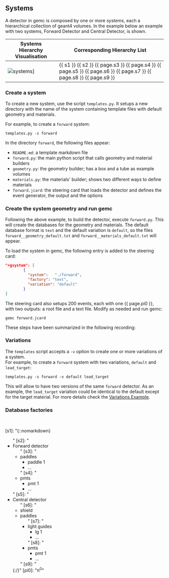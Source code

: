 




## Systems


A detector in gemc is composed by one or more *systems*, each a hierarchical collection of geant4 volumes. 
In the example below an example with two systems, Forward Detector and Central Detector, is shown.


| Systems Hierarchy Visualisation   | Corresponding Hierarchy List                                                                                        |
|-----------------------------------|---------------------------------------------------------------------------------------------------------------------|
| ![systems]] | {{ s1 }} {{ s2 }} {{ page.s3 }} {{ page.s4 }} {{ page.s5 }} {{ page.s6 }} {{ page.s7 }} {{ page.s8 }} {{ page.s9 }} |

### Create a system

To create a new system, use the script `templates.py`. It setups a new directory 
with the name of the system containing template files with default geometry and materials. 

For example, to create a `forward` system:

``` 
templates.py -s forward
```

In the directory `forward`, the following files appear:

- `README.md`:  a template markdown file   
- `forward.py`: the main python script that calls geometry and material builders    
- `geometry.py`: the geometry builder; has a box and a tube as example volumes
- `materials.py`: the materials' builder; shows two different ways to define materials
- `forward.jcard`: the steering card that loads the detector and defines the event generator, the output and the options

### Create the system geometry and run gemc

Following the above example, to build the detector, execute `forward.py`.  This will create the databases for the geometry and materials. The default 
database format is `text` and the default variation is `default`, so the files 
`forward__geometry_default.txt` and `forward__materials_default.txt` will appear.

To load the system in gemc, the following entry is added to the steering card:

```json
"+gsystem": [
        {
          "system":   "./forward",
          "factory": "text",
          "variation": "default"
        }
]
```

The steering card also setups 200 events, each with one {{ page.pi0 }}, with two outputs: a root file and a text file. Modify as 
needed and run gemc:

```
gemc forward.jcard
```

These steps have been summarized in the following recording:

<script async id="asciicast-1wDOXfYmQKs53O31nOIlIDLda" src="https://asciinema.org/a/1wDOXfYmQKs53O31nOIlIDLda.js" data-autoplay="true" data-loop="true"></script>        
			 
                   
### Variations

The `templates` script accepts a `-v` option to create one or more variations of a system.  
For example, to create a `forward` system with two variations, `default` and `lead_target`:

```
templates.py -s forward -v default lead_target
```
This will allow to have two versions of the same `forward` detector. As an example, the `lead_target` variation could be identical
to the default except for the target material. For more details check the [Variations Example](https://github.com/maureeungaro/sci-g/tree/main/examples/variations).





### Database factories		
    



<br/>

[systems]: /home/assets/images/systems.png

[s1]: "{::nomarkdown}<img width=420/> <ul style='list-style-type: square'>"
[s2]: "<li>Forward detector   <ul style='list-style-type: \" ⌙ ︎ \" '> "
[s3]: "<li>paddles <ul style='list-style-type: \" ⌙ ︎ \" '> <li> paddle 1</li> <li> ... </li> </ul> </li>  "
[s4]: "<li>pmts    <ul style='list-style-type: \" ⌙ ︎ \" '> <li> pmt 1   </li> <li> ... </li> </ul> </li> </ul> </li>"
[s5]: "<li>Central detector  <ul style='list-style-type: \" ⌙ ︎ \" '> "
[s6]: "<li>shield </li> <li> paddles <ul style='list-style-type: \" ⌙ ︎ \" '>  "
[s7]: "<li>light guides  <ul style='list-style-type: \" ⌙ ︎ \" '> <li> lg 1   </li> <li> ... </li> </ul> </li> "
[s8]: "<li>pmts          <ul style='list-style-type: \" ⌙ ︎ \" '> <li> pmt 1  </li> <li> ... </li> </ul> </li> </ul> </li>"
[s9]: "</li></ul>{:/}"
[pi0]: "&pi;<sup>0</sup>"